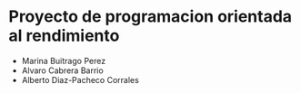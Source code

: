 # Proyecto de programacion orientada al rendimiento

- Marina Buitrago Perez
- Alvaro Cabrera Barrio 
- Alberto Diaz-Pacheco Corrales